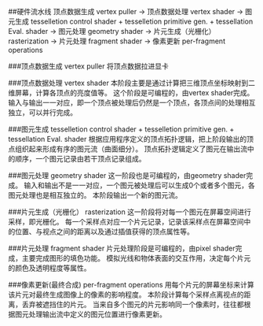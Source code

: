 ##硬件流水线
顶点数据生成 vertex puller → 顶点数据处理 vertex shader → 图元生成 tesselletion control shader + 
tesselletion primitive gen\. + tessellation Eval\. shader → 图元处理 geometry shader → 
片元生成（光栅化） rasterization → 片元处理 fragment shader → 像素更新 per-fragment operations

###顶点数据生成 vertex puller
将顶点数据拉进显卡

###顶点数据处理 vertex shader
本阶段主要是通过计算把三维顶点坐标映射到二维屏幕，计算各顶点的亮度值等。
这个阶段是可编程的，由vertex shader完成。
输入与输出一一对应，即一个顶点被处理后仍然是一个顶点，各顶点间的处理相互独立，可以并行完成。

###图元生成 tesselletion control shader + tesselletion primitive gen\. + tessellation Eval\. shader
根据应用程序定义的顶点拓扑逻辑，把上阶段输出的顶点组织起来形成有序的图元流（曲面细分）。
顶点拓扑逻辑定义了图元在输出流中的顺序，一个图元记录由若干顶点记录组成。

###图元处理 geometry shader
这一阶段也是可编程的，由geometry shader完成。
输入和输出不是一一对应，一个图元被处理后可以生成0个或者多个图元，各图元处理也是相互独立的。
本阶段输出一个新的图元流。

###片元生成（光栅化） rasterization
这一阶段将对每一个图元在屏幕空间进行采样，即光栅化。
每一个采样点对应一个片元记录，记录该采样点在屏幕空间中的位置、与视点之间的距离以及通过插值获得的顶点属性等。

###片元处理 fragment shader
片元处理阶段是可编程的，由pixel shader完成，主要完成图形的填色功能。
模拟光线和物体表面的交互作用，决定每个片元的颜色及透明程度等属性。

###像素更新(最终合成) per-fragment operations
用每个片元的屏幕坐标来计算该片元对最终生成图像上的像素的影响程度。
本阶段计算每个采样点离视点的距离，丢弃被遮挡住的片元。
当来自多个图元的片元影响同一个像素时，往往都根据图元处理输出流中定义的图元位置进行像素更新。

